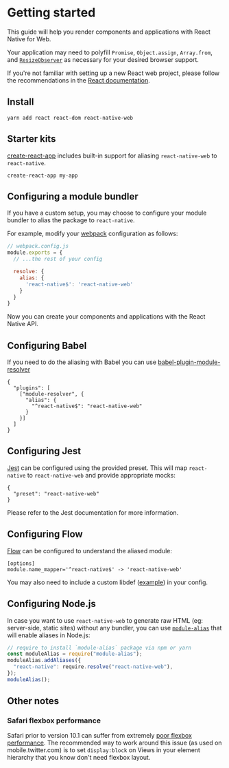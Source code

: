 # Getting started

This guide will help you render components and applications with React Native
for Web.

Your application may need to polyfill `Promise`, `Object.assign`, `Array.from`,
and [`ResizeObserver`](https://github.com/que-etc/resize-observer-polyfill) as
necessary for your desired browser support.

If you're not familiar with setting up a new React web project, please follow
the recommendations in the [React documentation](https://reactjs.org/).

## Install

```
yarn add react react-dom react-native-web
```

## Starter kits

[create-react-app](https://github.com/facebookincubator/create-react-app)
includes built-in support for aliasing `react-native-web` to `react-native`.

```
create-react-app my-app
```

## Configuring a module bundler

If you have a custom setup, you may choose to configure your module bundler to
alias the package to `react-native`.

For example, modify your [webpack](https://github.com/webpack/webpack)
configuration as follows:

```js
// webpack.config.js
module.exports = {
  // ...the rest of your config

  resolve: {
    alias: {
      'react-native$': 'react-native-web'
    }
  }
}
```

Now you can create your components and applications with the React Native API.

## Configuring Babel

If you need to do the aliasing with Babel you can use
[babel-plugin-module-resolver](https://www.npmjs.com/package/babel-plugin-module-resolver)

```
{
  "plugins": [
    ["module-resolver", {
      "alias": {
        "^react-native$": "react-native-web"
      }
    }]
  ]
}
```

## Configuring Jest

[Jest](https://facebook.github.io/jest/) can be configured using the provided
preset. This will map `react-native` to `react-native-web` and provide
appropriate mocks:

```
{
  "preset": "react-native-web"
}
```

Please refer to the Jest documentation for more information.

## Configuring Flow

[Flow](https://flow.org) can be configured to understand the aliased module:

```
[options]
module.name_mapper='^react-native$' -> 'react-native-web'
```

You may also need to include a custom libdef
([example](https://gist.github.com/paularmstrong/f60b40d16fc83e1e8e532d483336f9bb))
in your config.

## Configuring Node.js

In case you want to use `react-native-web` to generate raw HTML (eg: server-side, static sites)
without any bundler, you can use [`module-alias`](https://www.npmjs.com/package/module-alias)
that will enable aliases in Node.js:

```js
// require to install `module-alias` package via npm or yarn
const moduleAlias = require("module-alias");
moduleAlias.addAliases({
  "react-native": require.resolve("react-native-web"),
});
moduleAlias();
```

## Other notes

### Safari flexbox performance

Safari prior to version 10.1 can suffer from extremely [poor flexbox
performance](https://bugs.webkit.org/show_bug.cgi?id=150445). The recommended
way to work around this issue (as used on mobile.twitter.com) is to set
`display:block` on Views in your element hierarchy that you know don't need
flexbox layout.
